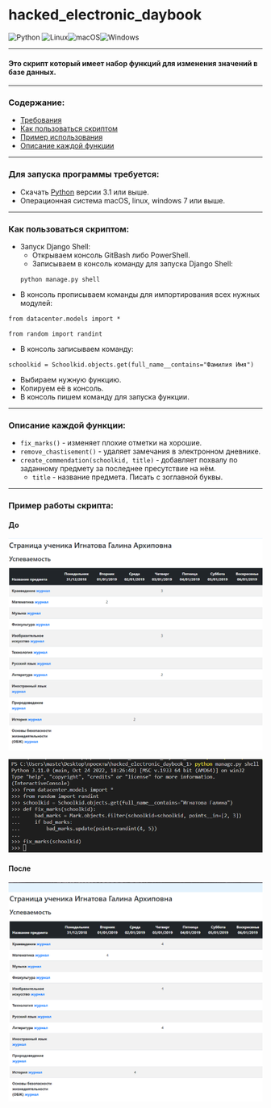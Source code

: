 # hacked_electronic_daybook
![Python](https://img.shields.io/badge/python-3670A0?style=for-the-badge&logo=python&logoColor=ffdd54)
![Linux](https://img.shields.io/badge/Linux-FCC624?style=for-the-badge&logo=linux&logoColor=black)![macOS](https://img.shields.io/badge/mac%20os-000000?style=for-the-badge&logo=macos&logoColor=F0F0F0)![Windows](https://img.shields.io/badge/Windows-0078D6?style=for-the-badge&logo=windows&logoColor=white)

___
#### Это скрипт который имеет набор функций для изменения значений в базе данных. 
___
### Содержание:
* [Требования](https://github.com/Artuom4ik/hacked_electronic_daybook#%D0%B4%D0%BB%D1%8F-%D0%B7%D0%B0%D0%BF%D1%83%D1%81%D0%BA%D0%B0-%D0%BF%D1%80%D0%BE%D0%B3%D1%80%D0%B0%D0%BC%D0%BC%D1%8B-%D1%82%D1%80%D0%B5%D0%B1%D1%83%D0%B5%D1%82%D1%81%D1%8F)
* [Как пользоваться скриптом](https://github.com/Artuom4ik/hacked_electronic_daybook#%D0%BA%D0%B0%D0%BA-%D0%BF%D0%BE%D0%BB%D1%8C%D0%B7%D0%BE%D0%B2%D0%B0%D1%82%D1%8C%D1%81%D1%8F-%D1%81%D0%BA%D1%80%D0%B8%D0%BF%D1%82%D0%BE%D0%BC)
* [Пример использования](https://github.com/Artuom4ik/hacked_electronic_daybook#%D0%BF%D1%80%D0%B8%D0%BC%D0%B5%D1%80-%D1%80%D0%B0%D0%B1%D0%BE%D1%82%D1%8B-%D1%81%D0%BA%D1%80%D0%B8%D0%BF%D1%82%D0%B0)
* [Описание каждой функции](https://github.com/Artuom4ik/hacked_electronic_daybook#%D0%BE%D0%BF%D0%B8%D1%81%D0%B0%D0%BD%D0%B8%D0%B5-%D0%BA%D0%B0%D0%B6%D0%B4%D0%BE%D0%B9-%D1%84%D1%83%D0%BD%D0%BA%D1%86%D0%B8%D0%B8)
___
### Для запуска программы требуется:
 * Скачать [Python](https://www.python.org/) версии 3.1 или выше.
 * Операционная система macOS, linux, windows 7 или выше.
___
### Как пользоваться скриптом:
* Запуск Django Shell: 
    * Открываем консоль GitBash либо PowerShell.
    * Записываем в консоль команду для запуска Django Shell:
    ```
    python manage.py shell
    ```
* В консоль прописываем команды для импортирования всех нужных модулей:
```
from datacenter.models import *
```
```
from random import randint
```
* В консоль записываем команду:

```
schoolkid = Schoolkid.objects.get(full_name__contains="Фамилия Имя")
```

* Выбираем нужную функцию.
* Копируем её в консоль.
* В консоль пишем команду для запуска функции.
___
### Описание каждой функции:
* ```fix_marks()``` - изменяет плохие отметки на хорошие.
* ```remove_chastisement()``` - удаляет замечания в электронном дневнике.
* ```create_commendation(schoolkid, title)``` - добавляет похвалу по заданному предмету за последнее пресутствие на нём.
    * ```title``` - название предмета. Писать с зоглавной буквы.
___
### Пример работы скрипта:
#### До
![до](images/image.png)

![](images/scripts.png)

#### После
![после](images/image1.png)
